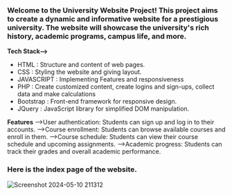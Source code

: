 ### Welcome to the University Website Project! This project aims to create a dynamic and informative website for a prestigious university. The website will showcase the university's rich history, academic programs, campus life, and more.


**Tech Stack-->**
- HTML : Structure and content of web pages.
- CSS : Styling the website and giving layout.
- JAVASCRIPT : Implementing Features and responsiveness
- PHP : Create customized content, create logins and sign-ups, collect data and make calculations
- Bootstrap : Front-end framework for responsive design.
- JQuery : JavaScript library for simplified DOM manipulation.

**Features**
-->User authentication: Students can sign up and log in to their accounts.
-->Course enrollment: Students can browse available courses and enroll in them.
-->Course schedule: Students can view their course schedule and upcoming assignments.
-->Academic progress: Students can track their grades and overall academic performance.

###  Here is the index page of the website.
![Screenshot 2024-05-10 211312](https://github.com/juhinagpure/Eduford-university/assets/122219149/37922c32-ed6a-4d81-823c-26ecc45ea6fc)

